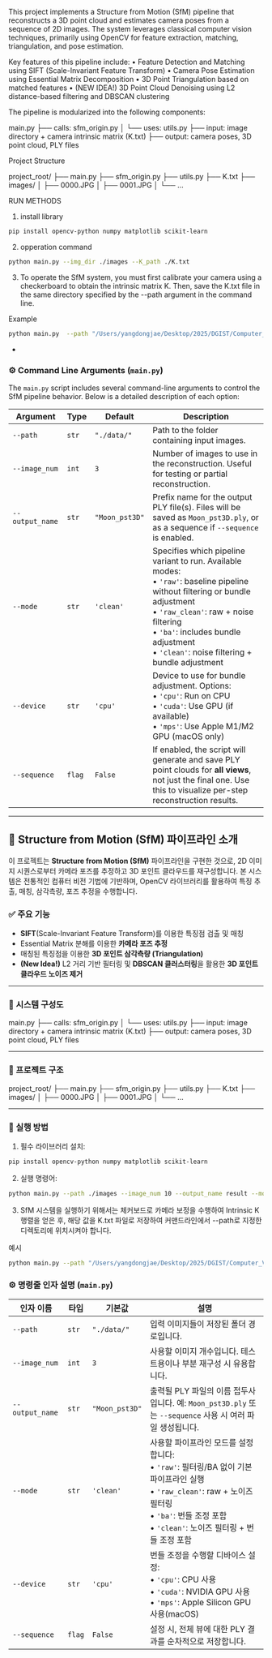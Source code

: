 This project implements a Structure from Motion (SfM) pipeline that reconstructs a 3D point cloud and estimates camera poses from a sequence of 2D images. The system leverages classical computer vision techniques, primarily using OpenCV for feature extraction, matching, triangulation, and pose estimation.

Key features of this pipeline include:
	•	Feature Detection and Matching using SIFT (Scale-Invariant Feature Transform)
	•	Camera Pose Estimation using Essential Matrix Decomposition
	•	3D Point Triangulation based on matched features
	•	(NEW IDEA!) 3D Point Cloud Denoising using L2 distance-based filtering and DBSCAN clustering


The pipeline is modularized into the following components:

main.py
├── calls: sfm_origin.py
│   └── uses: utils.py
├── input: image directory + camera intrinsic matrix (K.txt)
├── output: camera poses, 3D point cloud, PLY files


Project Structure 

project_root/
├── main.py
├── sfm_origin.py
├── utils.py
├── K.txt
├── images/
│   ├── 0000.JPG
│   ├── 0001.JPG
│   └── ...

RUN METHODS

1. install library 
```bash 
pip install opencv-python numpy matplotlib scikit-learn
```

2. opperation command 
```bash
python main.py --img_dir ./images --K_path ./K.txt
```
3. To operate the SfM system, you must first calibrate your camera using a checkerboard to obtain the intrinsic matrix K. Then, save the K.txt file in the same directory specified by the --path argument in the command line.

Example 
```bash
python main.py  --path "/Users/yangdongjae/Desktop/2025/DGIST/Computer_Vision/Assignment/PA_ 202522027_양동재/step1~5/data" --image_num 32 --output_name test --mode raw_clean --devic cpu
```

- 

### ⚙️ Command Line Arguments (`main.py`)

The `main.py` script includes several command-line arguments to control the SfM pipeline behavior. Below is a detailed description of each option:

| Argument | Type | Default | Description |
|----------|------|---------|-------------|
| `--path` | `str` | `"./data/"` | Path to the folder containing input images. |
| `--image_num` | `int` | `3` | Number of images to use in the reconstruction. Useful for testing or partial reconstruction. |
| `--output_name` | `str` | `"Moon_pst3D"` | Prefix name for the output PLY file(s). Files will be saved as `Moon_pst3D.ply`, or as a sequence if `--sequence` is enabled. |
| `--mode` | `str` | `'clean'` | Specifies which pipeline variant to run. Available modes:<br>• `'raw'`: baseline pipeline without filtering or bundle adjustment<br>• `'raw_clean'`: raw + noise filtering<br>• `'ba'`: includes bundle adjustment<br>• `'clean'`: noise filtering + bundle adjustment |
| `--device` | `str` | `'cpu'` | Device to use for bundle adjustment. Options:<br>• `'cpu'`: Run on CPU<br>• `'cuda'`: Use GPU (if available)<br>• `'mps'`: Use Apple M1/M2 GPU (macOS only) |
| `--sequence` | `flag` | `False` | If enabled, the script will generate and save PLY point clouds for **all views**, not just the final one. Use this to visualize per-step reconstruction results. |

---

## 📌 Structure from Motion (SfM) 파이프라인 소개

이 프로젝트는 **Structure from Motion (SfM)** 파이프라인을 구현한 것으로, 2D 이미지 시퀀스로부터 카메라 포즈를 추정하고 3D 포인트 클라우드를 재구성합니다. 본 시스템은 전통적인 컴퓨터 비전 기법에 기반하며, OpenCV 라이브러리를 활용하여 특징 추출, 매칭, 삼각측량, 포즈 추정을 수행합니다.

### ✅ 주요 기능

- **SIFT**(Scale-Invariant Feature Transform)를 이용한 특징점 검출 및 매칭  
- Essential Matrix 분해를 이용한 **카메라 포즈 추정**  
- 매칭된 특징점을 이용한 **3D 포인트 삼각측량 (Triangulation)**  
- **(New Idea!)** L2 거리 기반 필터링 및 **DBSCAN 클러스터링**을 활용한 **3D 포인트 클라우드 노이즈 제거**

---

### 🔁 시스템 구성도
main.py
├── calls: sfm_origin.py
│   └── uses: utils.py
├── input: image directory + camera intrinsic matrix (K.txt)
├── output: camera poses, 3D point cloud, PLY files

---

### 📂 프로젝트 구조
project_root/
├── main.py
├── sfm_origin.py
├── utils.py
├── K.txt
├── images/
│   ├── 0000.JPG
│   ├── 0001.JPG
│   └── …

---

### 🚀 실행 방법

1. 필수 라이브러리 설치:
```bash
pip install opencv-python numpy matplotlib scikit-learn
```

2. 실행 명령어: 
```bash
python main.py --path ./images --image_num 10 --output_name result --mode clean --device cpu
```
3. SfM 시스템을 실행하기 위해서는 체커보드로 카메라 보정을 수행하여 Intrinsic K 행렬을 얻은 후, 해당 값을 K.txt 파일로 저장하여 커맨드라인에서 --path로 지정한 디렉토리에 위치시켜야 합니다.

예시 
```bash
python main.py --path "/Users/yangdongjae/Desktop/2025/DGIST/Computer_Vision/Assignment/PA_202522027_양동재/step1~5/data" --image_num 32 --output_name test --mode raw_clean --device cpu
```
### ⚙️ 명령줄 인자 설명 (`main.py`)

| 인자 이름 | 타입 | 기본값 | 설명 |
|-----------|------|--------|------|
| `--path` | `str` | `"./data/"` | 입력 이미지들이 저장된 폴더 경로입니다. |
| `--image_num` | `int` | `3` | 사용할 이미지 개수입니다. 테스트용이나 부분 재구성 시 유용합니다. |
| `--output_name` | `str` | `"Moon_pst3D"` | 출력될 PLY 파일의 이름 접두사입니다. 예: `Moon_pst3D.ply` 또는 `--sequence` 사용 시 여러 파일 생성됩니다. |
| `--mode` | `str` | `'clean'` | 사용할 파이프라인 모드를 설정합니다:<br>• `'raw'`: 필터링/BA 없이 기본 파이프라인 실행<br>• `'raw_clean'`: raw + 노이즈 필터링<br>• `'ba'`: 번들 조정 포함<br>• `'clean'`: 노이즈 필터링 + 번들 조정 포함 |
| `--device` | `str` | `'cpu'` | 번들 조정을 수행할 디바이스 설정:<br>• `'cpu'`: CPU 사용<br>• `'cuda'`: NVIDIA GPU 사용<br>• `'mps'`: Apple Silicon GPU 사용(macOS) |
| `--sequence` | `flag` | `False` | 설정 시, 전체 뷰에 대한 PLY 결과를 순차적으로 저장합니다.|